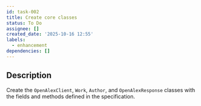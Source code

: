 ```yaml
---
id: task-002
title: Create core classes
status: To Do
assignee: []
created_date: '2025-10-16 12:55'
labels:
  - enhancement
dependencies: []
---
```


## Description

<!-- SECTION:DESCRIPTION:BEGIN -->
Create the `OpenAlexClient`, `Work`, `Author`, and `OpenAlexResponse` classes with the fields and methods defined in the specification.
<!-- SECTION:DESCRIPTION:END -->
